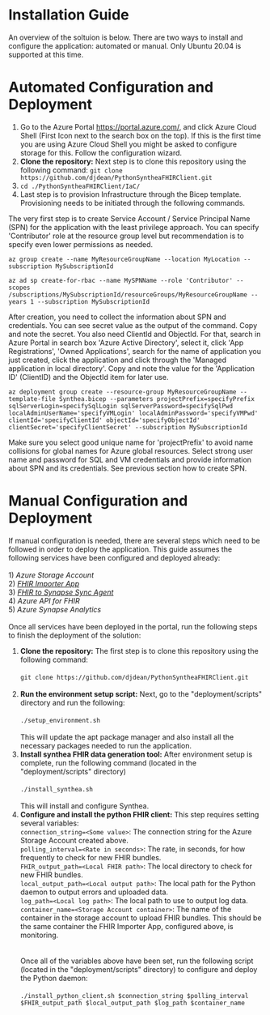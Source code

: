 # Installation Guide
An overview of the soltuion is below. There are two ways to install and configure the application: automated or manual. Only Ubuntu 20.04 is supported at this time.
# Automated Configuration and Deployment

1) Go to the Azure Portal <https://portal.azure.com/>, and click Azure Cloud Shell (First Icon next to the search box on the top).
If this is the first time you are using Azure Cloud Shell you might be asked to configure storage for this. Follow the configuration wizard.
2) **Clone the repository:** Next step is to clone this repository using the following command: `git clone https://github.com/djdean/PythonSyntheaFHIRClient.git`
3) `cd ./PythonSyntheaFHIRClient/IaC/`
4) Last step is to provision Infrastructure through the Bicep template. Provisioning needs to be initiated through the following commands.

The very first step is to create Service Account / Service Principal Name (SPN) for the application with the least privilege approach. You can specify 'Contributor' role at the resource group level but recommendation is to specify even lower permissions as needed.

```
az group create --name MyResourceGroupName --location MyLocation --subscription MySubscriptionId

az ad sp create-for-rbac --name MySPNName --role 'Contributor' --scopes /subscriptions/MySubscriptionId/resourceGroups/MyResourceGroupName --years 1 --subscription MySubscriptionId
```

After creation, you need to collect the information about SPN and credentials. You can see secret value as the output of the command. Copy and note the secret. You also need ClientId and ObjectId. For that, search in Azure Portal in search box 'Azure Active Directory', select it, click 'App Registrations', 'Owned Applications', search for the name of application you just created, click the application and click through the 'Managed application in local directory'.
Copy and note the value for the 'Application ID' (ClientID) and the ObjectId item for later use.

```
az deployment group create --resource-group MyResourceGroupName --template-file Synthea.bicep --parameters projectPrefix=specifyPrefix sqlServerLogin=specifySqlLogin sqlServerPassword=specifySqlPwd localAdminUserName='specifyVMLogin' localAdminPassword='specifyVMPwd' clientId='specifyClientId' objectId='specifyObjectId' clientSecret='specifyClientSecret' --subscription MySubscriptionId
```

Make sure you select good unique name for 'projectPrefix' to avoid name collisions for global names for Azure global resources. Select strong user name and password for SQL and VM credentials and provide information about SPN and its credentials. See previous section how to create SPN.

# Manual Configuration and Deployment
If manual configuration is needed, there are several steps which need to be followed in order to deploy the application. This guide assumes the following services have been configured and deployed already:<br/><br/> 1) *Azure Storage Account* <br/> 2) *[FHIR Importer App](https://github.com/microsoft/fhir-server-samples/tree/master/src/FhirImporter)*<br /> 3) *[FHIR to Synapse Sync Agent](https://github.com/microsoft/FHIR-Analytics-Pipelines/blob/main/FhirToDataLake/docs/Deployment.md)*<br /> 4) *Azure API for FHIR* <BR/> 5) *Azure Synapse Analytics* <Br/><Br/> Once all services have been deployed in the portal, run the following steps to finish the deployment of the solution:<br/>
1) **Clone the repository:** The first step is to clone this repository using the following command:<br /><br/>`git clone https://github.com/djdean/PythonSyntheaFHIRClient.git` <br /><br />
2) **Run the environment setup script:** Next, go to the "deployment/scripts" directory and run the following:<br /><br/>`./setup_environment.sh`<br /><br />This will update the apt package manager and also install all the necessary packages needed to run the application.
3) **Install synthea FHIR data generation tool:** After environment setup is complete, run the following command (located in the "deployment/scripts" directory)<br/><br/>`./install_synthea.sh`<br/><br/>This will install and configure Synthea.
4) **Configure and install the python FHIR client:** This step requires setting several variables:<br/>`connection_string=<Some value>`: The connection string for the Azure Storage Account created above.<br/>`polling_interval=<Rate in seconds>`: The rate, in seconds, for how frequently to check for new FHIR bundles.<br/>`FHIR_output_path=<Local FHIR path>`: The local directory to check for new FHIR bundles.<br/>`local_output_path=<Local output path>`: The local path for the Python daemon to output errors and uploaded data.<br/>`log_path=<Local log path>`: The local path to use to output log data.<br/>`container_name=<Storage Account container>`: The name of the container in the storage account to upload FHIR bundles. This should be the same container the FHIR Importer App, configured above, is monitoring.<br/><br/><br/>Once all of the variables above have been set, run the following script (located in the "deployment/scripts" directory) to configure and deploy the Python daemon:<br/><br/>`./install_python_client.sh $connection_string $polling_interval $FHIR_output_path $local_output_path $log_path $container_name`<br/>
